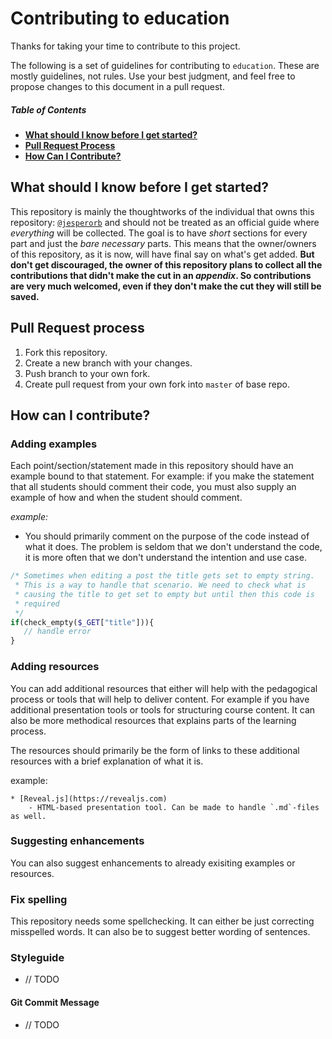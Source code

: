 # Contributing to education

Thanks for taking your time to contribute to this project. 

The following is a set of guidelines for contributing to `education`. These are mostly guidelines, not rules. Use your best judgment, and feel free to propose changes to this document in a pull request.

##### Table of Contents

* [**What should I know before I get started?**](#what-should-i-know-before-i-get-started)
* [**Pull Request Process**](#pull-request-process)
* [**How Can I Contribute?**](#how-can-i-contribute)

## What should I know before I get started?

This repository is mainly the thoughtworks of the individual that owns this repository: [`@jesperorb`](https://github.com/jesperorb) and should not be treated as an official guide where _everything_ will be collected. The goal is to have _short_ sections for every part and just the _bare necessary_ parts. This means that the owner/owners of this repository, as it is now, will have final say on what's get added. **But don't get discouraged, the owner of this repository plans to collect all the contributions that didn't make the cut in an _appendix_. So contributions are very much welcomed, even if they don't make the cut they will still be saved.**

## Pull Request process

1. Fork this repository.
2. Create a new branch with your changes.
3. Push branch to your own fork.
4. Create pull request from your own fork into `master` of base repo.

## How can I contribute?

### Adding examples

Each point/section/statement made in this repository should have an example bound to that statement. For example: if you make the statement that all students should comment their code, you must also supply an example of how and when the student should comment.

_example:_

* You should primarily comment on the purpose of the code instead of what it does. The problem is seldom that we don't understand the code, it is more often that we don't understand the intention and use case.

```php
/* Sometimes when editing a post the title gets set to empty string.
 * This is a way to handle that scenario. We need to check what is 
 * causing the title to get set to empty but until then this code is
 * required
 */
if(check_empty($_GET["title"])){
   // handle error
}
```

### Adding resources

You can add additional resources that either will help with the pedagogical process or tools that will help to deliver content. For example if you have additional presentation tools or tools for structuring course content. It can also be more methodical resources that explains parts of the learning process.

The resources should primarily be the form of links to these additional resources with a brief explanation of what it is.

example:
```
* [Reveal.js](https://revealjs.com)
    - HTML-based presentation tool. Can be made to handle `.md`-files as well.
```

### Suggesting enhancements

You can also suggest enhancements to already exisiting examples or resources.

### Fix spelling

This repository needs some spellchecking. It can either be just correcting misspelled words. It can also be to suggest better wording of sentences.

### Styleguide

* // TODO

#### Git Commit Message

* // TODO